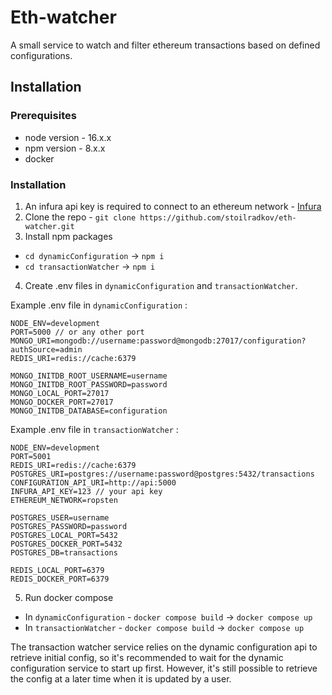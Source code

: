 # Eth-watcher

A small service to watch and filter ethereum transactions based on defined configurations.

## Installation
### Prerequisites
- node version - 16.x.x
- npm version - 8.x.x
- docker
### Installation
1. An infura api key is required to connect to an ethereum network -  [Infura](https://infura.io/)
2. Clone the repo - ```git clone https://github.com/stoilradkov/eth-watcher.git```
3. Install npm packages
- ```cd dynamicConfiguration``` -> ```npm i```
- ```cd transactionWatcher``` -> ```npm i```
4. Create .env files in `dynamicConfiguration` and `transactionWatcher`. 

Example .env file in `dynamicConfiguration` :
```
NODE_ENV=development
PORT=5000 // or any other port
MONGO_URI=mongodb://username:password@mongodb:27017/configuration?authSource=admin
REDIS_URI=redis://cache:6379

MONGO_INITDB_ROOT_USERNAME=username
MONGO_INITDB_ROOT_PASSWORD=password
MONGO_LOCAL_PORT=27017
MONGO_DOCKER_PORT=27017
MONGO_INITDB_DATABASE=configuration
```

Example .env file in `transactionWatcher` :
```
NODE_ENV=development
PORT=5001
REDIS_URI=redis://cache:6379
POSTGRES_URI=postgres://username:password@postgres:5432/transactions
CONFIGURATION_API_URI=http://api:5000
INFURA_API_KEY=123 // your api key
ETHEREUM_NETWORK=ropsten

POSTGRES_USER=username
POSTGRES_PASSWORD=password
POSTGRES_LOCAL_PORT=5432
POSTGRES_DOCKER_PORT=5432
POSTGRES_DB=transactions

REDIS_LOCAL_PORT=6379
REDIS_DOCKER_PORT=6379
```

5. Run docker compose
- In `dynamicConfiguration` - `docker compose build` -> `docker compose up`
- In `transactionWatcher` - `docker compose build` -> `docker compose up`

The transaction watcher service relies on the dynamic configuration api to retrieve initial config, so it's recommended to wait for the dynamic configuration service to start up first. However, it's still possible to retrieve the config at a later time when it is updated by a user.
